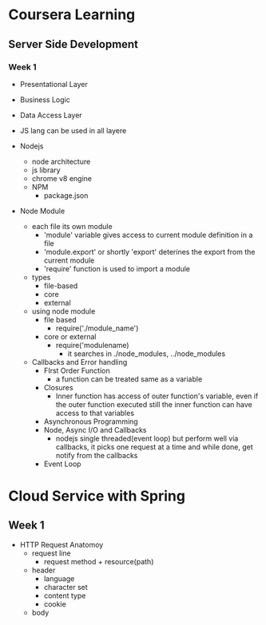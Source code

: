# Coursera Learning
## Server Side Development
### Week 1
 - Presentational Layer
 - Business Logic
 - Data Access Layer

 - JS lang can be used in all layere
 - Nodejs
   - node architecture
   - js library
   - chrome v8 engine 
   - NPM
     - package.json
 - Node Module
   - each file its own module   
     - 'module' variable gives access to current module definition in a file
     - 'module.export' or shortly 'export' deterines the export from the current module
     - 'require' function is used to import a module
   - types
     - file-based
     - core
     - external
   - using node module
     - file based
       - require('./module_name')
     - core or external
       - require('modulename)
         - it searches in ./node_modules, ../node_modules 
   - Callbacks and Error handling
     - FIrst Order Function
       - a function can be treated same as a variable
     - Closures
       - Inner function has access of outer function's variable, even if the outer function executed still the inner function can have access to that variables
     - Asynchronous Programming
     - Node, Async I/O and Callbacks
       - nodejs single threaded(event loop) but perform well via callbacks, it picks one request at a time and while done, get notify from the callbacks
     - Event Loop


# Cloud Service with Spring
## Week 1
 - HTTP Request Anatomoy
   - request line
     - request method + resource(path)
   - header
     - language
     - character set
     - content type
     - cookie
   - body

